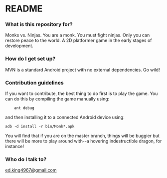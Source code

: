 # README #

### What is this repository for? ###
Monks vs. Ninjas. You are a monk. You must fight ninjas. Only you can restore peace to the world. A 2D platformer game in the early stages of development. 

### How do I get set up? ###

MVN is a standard Android project with no external dependencies. Go wild!

### Contribution guidelines ###

If you want to contribute, the best thing to do first is to play the game. You can do this by compiling the game manually using:
    
		ant debug

and then installing it to a connected Android device using:

    adb -d install -r bin/Monk*.apk

You will find that if you are on the master branch, things will be buggier but there will be more to play around with--a hovering indestructible dragon, for instance!

### Who do I talk to? ###

ed.king4967@gmail.com
